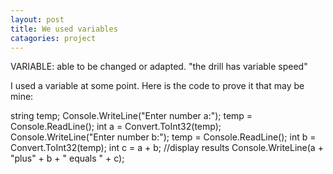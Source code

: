 ```yaml
---
layout: post
title: We used variables
catagories: project
---
```

VARIABLE:
able to be changed or adapted.
"the drill has variable speed"


I used a variable at some point. Here is the code to prove it that may be mine:

string temp;
        Console.WriteLine("Enter number a:");
        temp = Console.ReadLine();
        int a = Convert.ToInt32(temp);
        Console.WriteLine("Enter number b:");
        temp = Console.ReadLine();
        int b = Convert.ToInt32(temp);
        int c = a + b;
        //display results
        Console.WriteLine(a + "plus" + b + " equals " + c);
